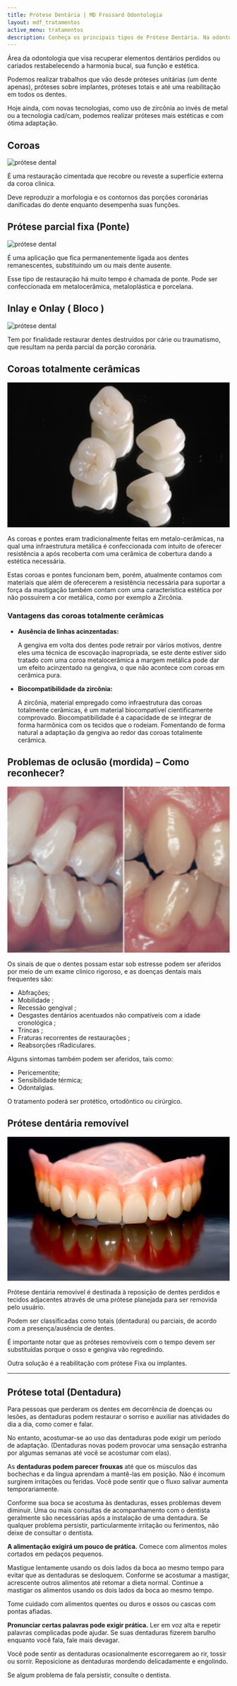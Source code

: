 ```yaml
---
title: Prótese Dentária | MD Frossard Odontologia
layout: mdf_tratamentos
active_menu: tratamentos
description: Conheça os principais tipos de Prótese Dentária. Na odontologia podemos realizar próteses fixas como as coroas e blocos. Também existem as removíveis.
---
```


Área da odontologia que visa recuperar elementos dentários perdidos ou cariados restabelecendo a harmonia bucal, sua função e estética. 

Podemos realizar trabalhos que vão desde próteses unitárias (um dente apenas), próteses sobre implantes, próteses totais e até uma reabilitação em todos os dentes. 

Hoje ainda, com novas tecnologias, como uso de zircônia ao invés de metal ou a tecnologia cad/cam, podemos realizar próteses mais estéticas e com ótima adaptação.

## Coroas

![prótese dental](Captura-de-tela-2013-07-28-às-11.56.23.png)

É uma restauração cimentada que recobre ou reveste a superfície externa da coroa clinica. 

Deve reproduzir a morfologia e os contornos das porções coronárias danificadas do dente enquanto desempenha suas funções.

## Prótese parcial fixa (Ponte)

![prótese dental](Captura-de-tela-2013-07-28-às-11.57.23.png)

É uma aplicação que fica permanentemente ligada aos dentes remanescentes, substituindo um ou mais dente ausente. 

Esse tipo de restauração há muito tempo é chamada de ponte. Pode ser confeccionada em metalocerâmica, metaloplástica e porcelana.

## Inlay e Onlay ( Bloco )

![prótese dental](Captura-de-tela-2013-07-28-às-11.57.58.png)

Tem por finalidade restaurar dentes destruídos por cárie ou traumatismo, que resultam na perda parcial da porção coronária.

## Coroas totalmente cerâmicas

![Coroa Ceramica](Coroas-Ceramica.png)

As coroas e pontes eram tradicionalmente feitas em metalo-cerâmicas, na qual uma infraestrutura metálica é confeccionada com intuito de oferecer resistência a após recoberta com uma cerâmica de cobertura dando a estética necessária.

Estas coroas e pontes funcionam bem, porém, atualmente contamos com materiais que além de oferecerem a resistência necessária para suportar a força da mastigação também contam com uma característica estética por não possuírem a cor metálica, como por exemplo a Zircônia.

### Vantagens das coroas totalmente cerâmicas

*   **Ausência de linhas acinzentadas:**  

    A gengiva em volta dos dentes pode retrair por vários motivos, dentre eles uma técnica de escovação inapropriada, se este dente estiver sido tratado com uma coroa metalocerâmica a margem metálica pode dar um efeito acinzentado na gengiva, o que não acontece com coroas em cerâmica pura.

*   **Biocompatibilidade da zircônia:**  

    A zircônia, material empregado como infraestrutura das coroas totalmente cerâmicas, é um material biocompatível cientificamente comprovado. Biocompatibilidade é a capacidade de se integrar de forma harmônica com os tecidos que o rodeiam. Fomentando de forma natural a adaptação da gengiva ao redor das coroas totalmente cerâmica.

## Problemas de oclusão (mordida) – Como reconhecer?

![Má Oclusão](Má-oclusão.png)

Os sinais de que o dentes possam estar sob estresse podem ser aferidos por meio de um exame clinico rigoroso, e as doenças dentais mais frequentes são: 
* Abfrações; 
* Mobilidade ; 
* Recessão gengival ;
* Desgastes dentários acentuados não compatíveis com a idade cronológica ;
* Trincas ;
* Fraturas recorrentes de restaurações ;
* Reabsorções rRadiculares.

Alguns sintomas também podem ser aferidos, tais como: 
* Pericementite; 
* Sensibilidade térmica; 
* Odontalgias. 

O tratamento poderá ser protético, ortodôntico ou cirúrgico.

## Prótese dentária removível

![Dentadura - Prótese Total](dentadura-vista-frontal.jpg)

Prótese dentária removível é destinada à reposição de dentes perdidos e tecidos adjacentes através de uma prótese planejada para ser removida pelo usuário.

Podem ser classificadas como totais (dentadura) ou parciais, de acordo com a presença/ausência de dentes. 

É importante notar que as próteses removíveis com o tempo devem ser substituídas porque o osso e gengiva vão regredindo. 

Outra solução é a reabilitação com prótese Fixa ou implantes.

---

## Prótese total (Dentadura)

Para pessoas que perderam os dentes em decorrência de doenças ou lesões, as dentaduras podem restaurar o sorriso e auxiliar nas atividades do dia a dia, como comer e falar. 

No entanto, acostumar-se ao uso das dentaduras pode exigir um período de adaptação. (Dentaduras novas podem provocar uma sensação estranha por algumas semanas até você se acostumar com elas).

As **dentaduras podem parecer frouxas** até que os músculos das bochechas e da língua aprendam a mantê-las em posição. Não é incomum surgirem irritações ou feridas. Você pode sentir que o fluxo salivar aumenta temporariamente. 

Conforme sua boca se acostuma às dentaduras, esses problemas devem diminuir. Uma ou mais consultas de acompanhamento com o dentista geralmente são necessárias após a instalação de uma dentadura. Se qualquer problema persistir, particularmente irritação ou ferimentos, não deixe de consultar o dentista.

**A alimentação exigirá um pouco de prática.** Comece com alimentos moles cortados em pedaços pequenos. 

Mastigue lentamente usando os dois lados da boca ao mesmo tempo para evitar que as dentaduras se desloquem. Conforme se acostumar a mastigar, acrescente outros alimentos até retomar a dieta normal. Continue a mastigar os alimentos usando os dois lados da boca ao mesmo tempo.

Tome cuidado com alimentos quentes ou duros e ossos ou cascas com pontas afiadas.

**Pronunciar certas palavras pode exigir prática.** Ler em voz alta e repetir palavras complicadas pode ajudar. Se suas dentaduras fizerem barulho enquanto você fala, fale mais devagar. 

Você pode sentir as dentaduras ocasionalmente escorregarem ao rir, tossir ou sorrir. Reposicione as dentaduras mordendo delicadamente e engolindo. 

Se algum problema de fala persistir, consulte o dentista.